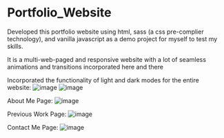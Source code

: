 # Portfolio_Website
Developed this portfolio website using html, sass (a css pre-complier technology), and vanilla javascript as a demo project for myself to test my skills.

It is a multi-web-paged and responsive website with a lot of seamless animations and transitions incorporated here and there

Incorporated the functionality of light and dark modes for the entire website:
![image](https://github.com/texas38923/Portfolio_Website/assets/67150797/708d1acd-7dc1-4edf-aa01-29e2a5b32459)
![image](https://github.com/texas38923/Portfolio_Website/assets/67150797/018d8a73-f161-4fb6-9880-43929ffcb28a)

About Me Page:
![image](https://github.com/texas38923/Portfolio_Website/assets/67150797/bc59cf77-94b9-4f85-a8c1-884fd79a7c54)

Previous Work Page:
![image](https://github.com/texas38923/Portfolio_Website/assets/67150797/fd79e9db-6a80-4169-8461-9a9d061303d6)

Contact Me Page:
![image](https://github.com/texas38923/Portfolio_Website/assets/67150797/7cb4edb5-a829-4bcb-8ea6-4bd9ebfd934e)

